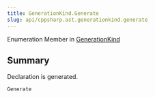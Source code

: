 ```yaml
---
title: GenerationKind.Generate
slug: api/cppsharp.ast.generationkind.generate
---
```

Enumeration Member in [GenerationKind](/api/cppsharp/ast/generationkind)

## Summary


Declaration is generated.


```csharp
Generate
```

